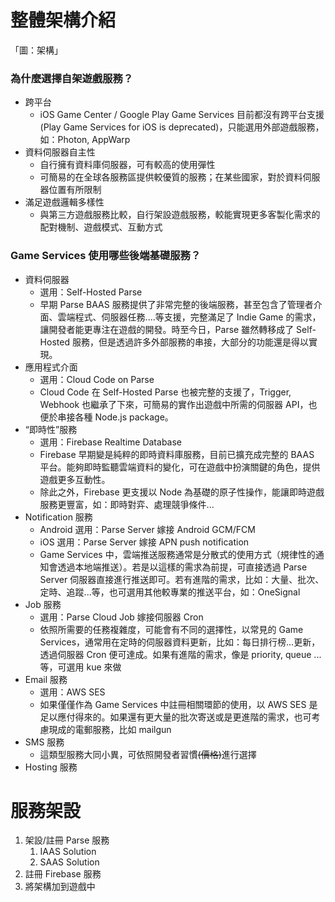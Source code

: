 # 整體架構介紹

「圖：架構」

### 為什麼選擇自架遊戲服務？

* 跨平台
  * iOS Game Center / Google Play Game Services 目前都沒有跨平台支援\(Play Game Services for iOS is deprecated\)，只能選用外部遊戲服務，如：Photon, AppWarp
* 資料伺服器自主性
  * 自行擁有資料庫伺服器，可有較高的使用彈性
  * 可簡易的在全球各服務區提供較優質的服務；在某些國家，對於資料伺服器位置有所限制
* 滿足遊戲邏輯多樣性
  * 與第三方遊戲服務比較，自行架設遊戲服務，較能實現更多客製化需求的配對機制、遊戲模式、互動方式

### Game Services 使用哪些後端基礎服務？

* 資料伺服器
  * 選用：Self-Hosted Parse
  * 早期 Parse BAAS 服務提供了非常完整的後端服務，甚至包含了管理者介面、雲端程式、伺服器任務....等支援，完整滿足了 Indie Game 的需求，讓開發者能更專注在遊戲的開發。時至今日，Parse 雖然轉移成了 Self-Hosted 服務，但是透過許多外部服務的串接，大部分的功能還是得以實現。
* 應用程式介面
  * 選用：Cloud Code on Parse
  * Cloud Code 在 Self-Hosted Parse 也被完整的支援了，Trigger, Webhook 也繼承了下來，可簡易的實作出遊戲中所需的伺服器 API，也便於串接各種 Node.js package。
* “即時性”服務
  * 選用：Firebase Realtime Database
  * Firebase 早期變是純粹的即時資料庫服務，目前已擴充成完整的 BAAS 平台。能夠即時監聽雲端資料的變化，可在遊戲中扮演關鍵的角色，提供遊戲更多互動性。
  * 除此之外，Firebase 更支援以 Node 為基礎的原子性操作，能讓即時遊戲服務更豐富，如：即時對弈、處理競爭條件...
* Notification 服務
  * Android 選用：Parse Server 嫁接 Android GCM/FCM
  * iOS 選用：Parse Server 嫁接 APN push notification
  * Game Services 中，雲端推送服務通常是分散式的使用方式（規律性的通知會透過本地端推送）。若是以這樣的需求為前提，可直接透過 Parse Server 伺服器直接進行推送即可。若有進階的需求，比如：大量、批次、定時、追蹤...等，也可選用其他較專業的推送平台，如：OneSignal
* Job 服務
  * 選用：Parse Cloud Job 嫁接伺服器 Cron
  * 依照所需要的任務複雜度，可能會有不同的選擇性，以常見的 Game Services，通常用在定時的伺服器資料更新，比如：每日排行榜...更新，透過伺服器 Cron 便可達成。如果有進階的需求，像是 priority, queue ...等，可選用 kue 來做
* Email 服務
  * 選用：AWS SES
  * 如果僅僅作為 Game Services 中註冊相關環節的使用，以 AWS SES 是足以應付得來的。如果還有更大量的批次寄送或是更進階的需求，也可考慮現成的電郵服務，比如 mailgun
* SMS 服務
  * 這類型服務大同小異，可依照開發者習慣~~\(價格\)~~進行選擇
* Hosting 服務

# 服務架設

1. 架設/註冊 Parse 服務
   1. IAAS Solution
   2. SAAS Solution
2. 註冊 Firebase 服務
3. 將架構加到遊戲中




